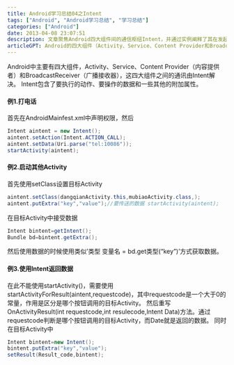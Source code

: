 ```yaml
---
title: Android学习总结04之Intent
tags: ["Android", "Android学习总结", "学习总结"]
categories: ["Android"]
date: 2013-04-08 23:07:51
description: 文章聚焦Android四大组件间的通信枢纽Intent，并通过实例阐释了其在发起系统动作、传递数据以及实现Activity间数据回传中的应用。
articleGPT: Android的四大组件（Activity、Service、Content Provider和BroadcastReceiver）主要通过Intent进行通信，Intent封装了动作、数据和附加属性，从而实现拨打电话、启动组件以及组件间的数据传递与返回等多种功能。
---
```


Android中主要有四大组件，Activity、Service、Content
Provider（内容提供者）和BroadcastReceiver（广播接收器），这四大组件之间的通讯由Intent解决。
Intent包含了要执行的动作、要操作的数据和一些其他的附加属性。

#### 例1.打电话

首先在AndroidMainfest.xml中声明权限，然后

```java
Intent aintent = new Intent();
aintent.setAction(Intent.ACTION_CALL);
aintent.setData(Uri.parse("tel:10086"));
startActivity(aintent);
```

#### 例2.启动其他Activity

首先使用setClass设置目标Activity

```java
aintent.setClass(dangqianActivity.this,mubiaoActivity.class,);
aintent.putExtra("key","value");//要传送的数据 startActivity(aintent);
```

在目标Activity中接受数据

```java
Intent bintent=getIntent();
Bundle bd=bintent.getExtra();
```

然后使用数据的时候使用类似’类型 变量名 = bd.get类型(“key”)’方式获取数据。

#### 例3.使用Intent返回数据

在此不能使用startActivity()，需要使用startActivityForResult(aintent,requestcode)，其中requestcode是一个大于0的常量，作用是区分是哪个按钮调用的目标Activity。
然后重写OnActivityResult(int requestcode,int resulecode,Intent
Data)方法。通过requestcode判断是哪个按钮调用的目标Activity，而Date就是返回的数据。 同时在目标Activity中

```java
Intent bintent=new Intent();
bintent.putExtra("key","value");
setResult(Result_code,bintent);
```
